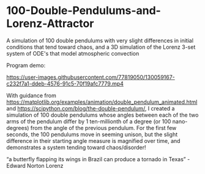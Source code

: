 # 100-Double-Pendulums-and-Lorenz-Attractor
A simulation of 100 double pendulums with very slight differences in initial conditions that tend toward chaos, and a 3D simulation of the Lorenz 3-set system of ODE's that model atmospheric convection

Program demo:


https://user-images.githubusercontent.com/77819050/130059167-c232f7a1-ddeb-4576-91c5-70f19afc7779.mp4






With guidance from https://matplotlib.org/examples/animation/double_pendulum_animated.html and https://scipython.com/blog/the-double-pendulum/, I created a simulation of 100 double pendulums whose angles between each of the two arms of the pendulum differ by 1 ten-millionth of a degree (or 100 nano-degrees) from the angle of the previous pendulum.
For the first few seconds, the 100 pendulums move in seeming unison, but the slight difference in their starting angle measure is magnified over time, and demonstrates a system tending toward chaos/disorder!

 “a butterfly flapping its wings in Brazil can produce a tornado in Texas” - Edward Norton Lorenz
